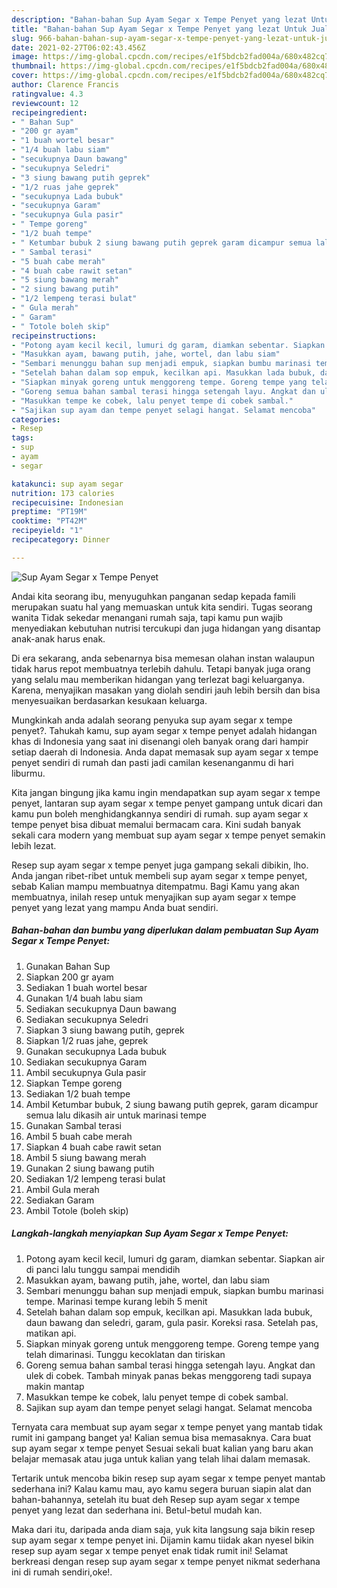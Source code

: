 ```yaml
---
description: "Bahan-bahan Sup Ayam Segar x Tempe Penyet yang lezat Untuk Jualan"
title: "Bahan-bahan Sup Ayam Segar x Tempe Penyet yang lezat Untuk Jualan"
slug: 966-bahan-bahan-sup-ayam-segar-x-tempe-penyet-yang-lezat-untuk-jualan
date: 2021-02-27T06:02:43.456Z
image: https://img-global.cpcdn.com/recipes/e1f5bdcb2fad004a/680x482cq70/sup-ayam-segar-x-tempe-penyet-foto-resep-utama.jpg
thumbnail: https://img-global.cpcdn.com/recipes/e1f5bdcb2fad004a/680x482cq70/sup-ayam-segar-x-tempe-penyet-foto-resep-utama.jpg
cover: https://img-global.cpcdn.com/recipes/e1f5bdcb2fad004a/680x482cq70/sup-ayam-segar-x-tempe-penyet-foto-resep-utama.jpg
author: Clarence Francis
ratingvalue: 4.3
reviewcount: 12
recipeingredient:
- " Bahan Sup"
- "200 gr ayam"
- "1 buah wortel besar"
- "1/4 buah labu siam"
- "secukupnya Daun bawang"
- "secukupnya Seledri"
- "3 siung bawang putih geprek"
- "1/2 ruas jahe geprek"
- "secukupnya Lada bubuk"
- "secukupnya Garam"
- "secukupnya Gula pasir"
- " Tempe goreng"
- "1/2 buah tempe"
- " Ketumbar bubuk 2 siung bawang putih geprek garam dicampur semua lalu dikasih air untuk marinasi tempe"
- " Sambal terasi"
- "5 buah cabe merah"
- "4 buah cabe rawit setan"
- "5 siung bawang merah"
- "2 siung bawang putih"
- "1/2 lempeng terasi bulat"
- " Gula merah"
- " Garam"
- " Totole boleh skip"
recipeinstructions:
- "Potong ayam kecil kecil, lumuri dg garam, diamkan sebentar. Siapkan air di panci lalu tunggu sampai mendidih"
- "Masukkan ayam, bawang putih, jahe, wortel, dan labu siam"
- "Sembari menunggu bahan sup menjadi empuk, siapkan bumbu marinasi tempe. Marinasi tempe kurang lebih 5 menit"
- "Setelah bahan dalam sop empuk, kecilkan api. Masukkan lada bubuk, daun bawang dan seledri, garam, gula pasir. Koreksi rasa. Setelah pas, matikan api."
- "Siapkan minyak goreng untuk menggoreng tempe. Goreng tempe yang telah dimarinasi. Tunggu kecoklatan dan tiriskan"
- "Goreng semua bahan sambal terasi hingga setengah layu. Angkat dan ulek di cobek. Tambah minyak panas bekas menggoreng tadi supaya makin mantap"
- "Masukkan tempe ke cobek, lalu penyet tempe di cobek sambal."
- "Sajikan sup ayam dan tempe penyet selagi hangat. Selamat mencoba"
categories:
- Resep
tags:
- sup
- ayam
- segar

katakunci: sup ayam segar 
nutrition: 173 calories
recipecuisine: Indonesian
preptime: "PT19M"
cooktime: "PT42M"
recipeyield: "1"
recipecategory: Dinner

---
```



![Sup Ayam Segar x Tempe Penyet](https://img-global.cpcdn.com/recipes/e1f5bdcb2fad004a/680x482cq70/sup-ayam-segar-x-tempe-penyet-foto-resep-utama.jpg)

Andai kita seorang ibu, menyuguhkan panganan sedap kepada famili merupakan suatu hal yang memuaskan untuk kita sendiri. Tugas seorang  wanita Tidak sekedar menangani rumah saja, tapi kamu pun wajib menyediakan kebutuhan nutrisi tercukupi dan juga hidangan yang disantap anak-anak harus enak.

Di era  sekarang, anda sebenarnya bisa memesan olahan instan walaupun tidak harus repot membuatnya terlebih dahulu. Tetapi banyak juga orang yang selalu mau memberikan hidangan yang terlezat bagi keluarganya. Karena, menyajikan masakan yang diolah sendiri jauh lebih bersih dan bisa menyesuaikan berdasarkan kesukaan keluarga. 



Mungkinkah anda adalah seorang penyuka sup ayam segar x tempe penyet?. Tahukah kamu, sup ayam segar x tempe penyet adalah hidangan khas di Indonesia yang saat ini disenangi oleh banyak orang dari hampir setiap daerah di Indonesia. Anda dapat memasak sup ayam segar x tempe penyet sendiri di rumah dan pasti jadi camilan kesenanganmu di hari liburmu.

Kita jangan bingung jika kamu ingin mendapatkan sup ayam segar x tempe penyet, lantaran sup ayam segar x tempe penyet gampang untuk dicari dan kamu pun boleh menghidangkannya sendiri di rumah. sup ayam segar x tempe penyet bisa dibuat memalui bermacam cara. Kini sudah banyak sekali cara modern yang membuat sup ayam segar x tempe penyet semakin lebih lezat.

Resep sup ayam segar x tempe penyet juga gampang sekali dibikin, lho. Anda jangan ribet-ribet untuk membeli sup ayam segar x tempe penyet, sebab Kalian mampu membuatnya ditempatmu. Bagi Kamu yang akan membuatnya, inilah resep untuk menyajikan sup ayam segar x tempe penyet yang lezat yang mampu Anda buat sendiri.

<!--inarticleads1-->

##### Bahan-bahan dan bumbu yang diperlukan dalam pembuatan Sup Ayam Segar x Tempe Penyet:

1. Gunakan  Bahan Sup
1. Siapkan 200 gr ayam
1. Sediakan 1 buah wortel besar
1. Gunakan 1/4 buah labu siam
1. Sediakan secukupnya Daun bawang
1. Sediakan secukupnya Seledri
1. Siapkan 3 siung bawang putih, geprek
1. Siapkan 1/2 ruas jahe, geprek
1. Gunakan secukupnya Lada bubuk
1. Sediakan secukupnya Garam
1. Ambil secukupnya Gula pasir
1. Siapkan  Tempe goreng
1. Sediakan 1/2 buah tempe
1. Ambil  Ketumbar bubuk, 2 siung bawang putih geprek, garam dicampur semua lalu dikasih air untuk marinasi tempe
1. Gunakan  Sambal terasi
1. Ambil 5 buah cabe merah
1. Siapkan 4 buah cabe rawit setan
1. Ambil 5 siung bawang merah
1. Gunakan 2 siung bawang putih
1. Sediakan 1/2 lempeng terasi bulat
1. Ambil  Gula merah
1. Sediakan  Garam
1. Ambil  Totole (boleh skip)




<!--inarticleads2-->

##### Langkah-langkah menyiapkan Sup Ayam Segar x Tempe Penyet:

1. Potong ayam kecil kecil, lumuri dg garam, diamkan sebentar. Siapkan air di panci lalu tunggu sampai mendidih
1. Masukkan ayam, bawang putih, jahe, wortel, dan labu siam
1. Sembari menunggu bahan sup menjadi empuk, siapkan bumbu marinasi tempe. Marinasi tempe kurang lebih 5 menit
1. Setelah bahan dalam sop empuk, kecilkan api. Masukkan lada bubuk, daun bawang dan seledri, garam, gula pasir. Koreksi rasa. Setelah pas, matikan api.
1. Siapkan minyak goreng untuk menggoreng tempe. Goreng tempe yang telah dimarinasi. Tunggu kecoklatan dan tiriskan
1. Goreng semua bahan sambal terasi hingga setengah layu. Angkat dan ulek di cobek. Tambah minyak panas bekas menggoreng tadi supaya makin mantap
1. Masukkan tempe ke cobek, lalu penyet tempe di cobek sambal.
1. Sajikan sup ayam dan tempe penyet selagi hangat. Selamat mencoba




Ternyata cara membuat sup ayam segar x tempe penyet yang mantab tidak rumit ini gampang banget ya! Kalian semua bisa memasaknya. Cara buat sup ayam segar x tempe penyet Sesuai sekali buat kalian yang baru akan belajar memasak atau juga untuk kalian yang telah lihai dalam memasak.

Tertarik untuk mencoba bikin resep sup ayam segar x tempe penyet mantab sederhana ini? Kalau kamu mau, ayo kamu segera buruan siapin alat dan bahan-bahannya, setelah itu buat deh Resep sup ayam segar x tempe penyet yang lezat dan sederhana ini. Betul-betul mudah kan. 

Maka dari itu, daripada anda diam saja, yuk kita langsung saja bikin resep sup ayam segar x tempe penyet ini. Dijamin kamu tiidak akan nyesel bikin resep sup ayam segar x tempe penyet enak tidak rumit ini! Selamat berkreasi dengan resep sup ayam segar x tempe penyet nikmat sederhana ini di rumah sendiri,oke!.

